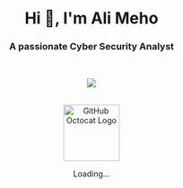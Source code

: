 <h1 align="center">Hi 👋, I'm Ali Meho</h1>
<h3 align="center">A passionate Cyber Security Analyst </h3>
<br>

<p align="center"> <img src="https://readme-typing-svg.herokuapp.com?lines=Welcome+to+my+GitHub+Profile!" /> </p>
<br>

<div align=center>
        <img src="https://stylishthemes.github.io/GitHub-Dark/images/octocat-spinner-smil.min.svg" alt="GitHub Octocat Logo" height="100">
        <p>Loading...</p>
    </div>

    

